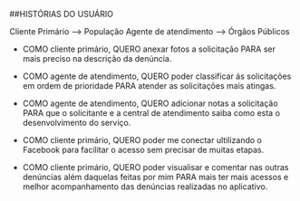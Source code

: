 ##HISTÓRIAS DO USUÁRIO 

  Cliente Primário  --> População
  Agente de atendimento  --> Órgãos Públicos

- COMO cliente primário, QUERO anexar fotos a solicitação PARA ser mais preciso na descrição da denúncia.

- COMO agente de atendimento, QUERO poder classificar ás solicitações em ordem de prioridade PARA atender as solicitações mais atingas.

- COMO agente de atendimento, QUERO adicionar notas a solicitação PARA que o solicitante e a central de atendimento saiba como esta o
desenvolvimento do serviço.

- COMO cliente primário, QUERO poder me conectar ultilizando o Facebook para facilitar o acesso sem precisar de muitas etapas.

- COMO cliente primário, QUERO poder visualisar e comentar nas outras denúncias além daquelas feitas por mim PARA mais ter mais acessos e 
melhor acompanhamento das denúncias realizadas no aplicativo. 



